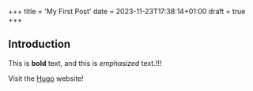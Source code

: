 +++
title = 'My First Post'
date = 2023-11-23T17:38:14+01:00
draft = true
+++
## Introduction

This is **bold** text, and this is *emphasized* text.!!!

Visit the [Hugo](https://gohugo.io) website!